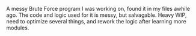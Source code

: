 A messy Brute Force program I was working on, found it in my files awhile ago. The code and logic used for it is messy, but salvagable.
Heavy WIP, need to optimize several things, and rework the logic after learning more modules.


